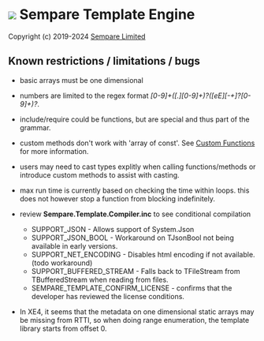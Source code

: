 # ![](../images/sempare-logo-45px.png) Sempare Template Engine

Copyright (c) 2019-2024 [Sempare Limited](http://www.sempare.ltd)

## Known restrictions / limitations / bugs

- basic arrays must be one dimensional

- numbers are limited to the regex format _[0-9]+\([.][0-9]+)?([eE][-+]?[0-9]+)?_.

- include/require could be functions, but are special and thus part of the grammar. 

- custom methods don't work with 'array of const'. See [Custom Functions](./custom-functions.md) for more information.

- users may need to cast types explitly when calling functions/methods or introduce custom methods to assist with casting.

- max run time is currently based on checking the time within loops. this does not however stop a function from blocking indefinitely.

- review __Sempare.Template.Compiler.inc__ to see conditional compilation

	- SUPPORT_JSON - Allows support of System.Json
	- SUPPORT_JSON_BOOL - Workaround on TJsonBool not being available in early versions.
	- SUPPORT_NET_ENCODING - Disables html encoding if not available. (todo workaround)
	- SUPPORT_BUFFERED_STREAM - Falls back to TFileStream from TBufferedStream when reading from files.
	- SEMPARE_TEMPLATE_CONFIRM_LICENSE - confirms that the developer has reviewed the license conditions.

- In XE4, it seems that the metadata on one dimensional static arrays may be missing from RTTI, so when doing range enumeration, the template library starts from offset 0.
